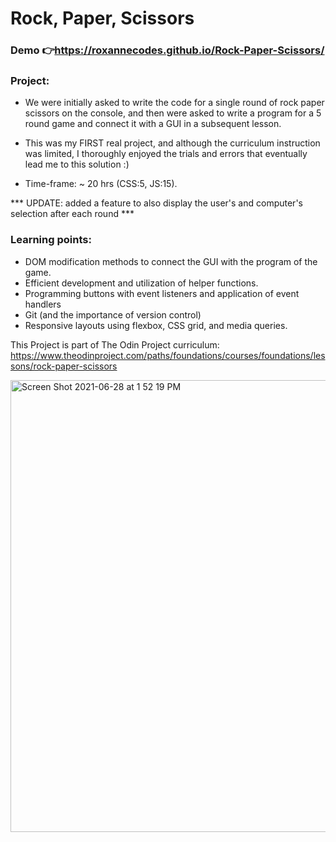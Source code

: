 # Rock, Paper, Scissors
### Demo 👉https://roxannecodes.github.io/Rock-Paper-Scissors/
### Project:
 - We were initially asked to write the code for a single round of rock paper scissors on the console, and then were asked to write a program for a 5 round game and connect it with a GUI in a subsequent lesson.

 - This was my FIRST real project, and although the curriculum instruction was limited, I thoroughly enjoyed the trials and errors that eventually lead me to this solution :)


- Time-frame: ~ 20 hrs (CSS:5, JS:15).

*** UPDATE: added a feature to also display the user's and computer's selection after each round ***

### Learning points:

- DOM modification methods to connect the GUI with the program of the game.
- Efficient development and utilization of helper functions.
- Programming buttons with event listeners and application of event handlers
- Git (and the importance of version control)
- Responsive layouts using flexbox, CSS grid, and media queries.


This Project is part of The Odin Project curriculum: https://www.theodinproject.com/paths/foundations/courses/foundations/lessons/rock-paper-scissors

<img width="723" alt="Screen Shot 2021-06-28 at 1 52 19 PM" src="https://user-images.githubusercontent.com/83316514/123681942-66c60400-d818-11eb-969b-2902a9a2c2bc.png">

